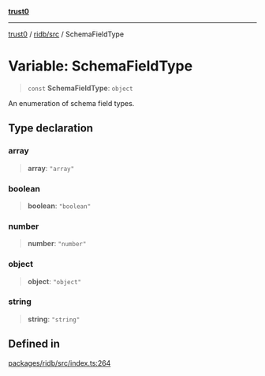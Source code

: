 [**trust0**](../../../README.md)

***

[trust0](../../../README.md) / [ridb/src](../README.md) / SchemaFieldType

# Variable: SchemaFieldType

> `const` **SchemaFieldType**: `object`

An enumeration of schema field types.

## Type declaration

### array

> **array**: `"array"`

### boolean

> **boolean**: `"boolean"`

### number

> **number**: `"number"`

### object

> **object**: `"object"`

### string

> **string**: `"string"`

## Defined in

[packages/ridb/src/index.ts:264](https://github.com/elribonazo/RIDB/blob/7a38590bb34c3fed47a6348e8f9a6eb9c1d2b091/packages/ridb/src/index.ts#L264)
